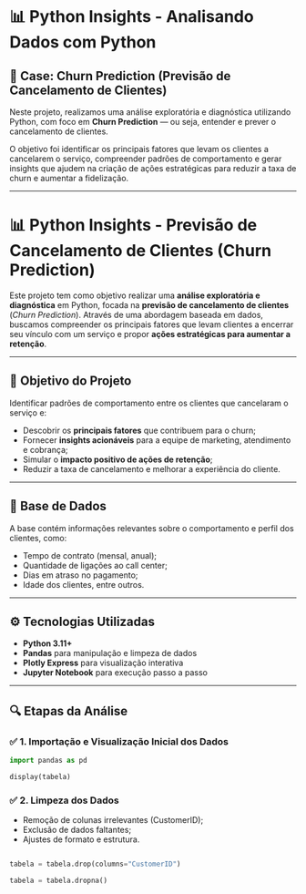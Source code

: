 # 📊 Python Insights - Analisando Dados com Python

## 🧠 Case: Churn Prediction (Previsão de Cancelamento de Clientes)

Neste projeto, realizamos uma análise exploratória e diagnóstica utilizando Python, com foco em **Churn Prediction** — ou seja, entender e prever o cancelamento de clientes.

O objetivo foi identificar os principais fatores que levam os clientes a cancelarem o serviço, compreender padrões de comportamento e gerar insights que ajudem na criação de ações estratégicas para reduzir a taxa de churn e aumentar a fidelização.

---

# 📊 Python Insights - Previsão de Cancelamento de Clientes (Churn Prediction)

Este projeto tem como objetivo realizar uma **análise exploratória e diagnóstica** em Python, focada na **previsão de cancelamento de clientes** (*Churn Prediction*). Através de uma abordagem baseada em dados, buscamos compreender os principais fatores que levam clientes a encerrar seu vínculo com um serviço e propor **ações estratégicas para aumentar a retenção**.

---

## 🧠 Objetivo do Projeto

Identificar padrões de comportamento entre os clientes que cancelaram o serviço e:

- Descobrir os **principais fatores** que contribuem para o churn;
- Fornecer **insights acionáveis** para a equipe de marketing, atendimento e cobrança;
- Simular o **impacto positivo de ações de retenção**;
- Reduzir a taxa de cancelamento e melhorar a experiência do cliente.

---

## 📁 Base de Dados

A base contém informações relevantes sobre o comportamento e perfil dos clientes, como:

- Tempo de contrato (mensal, anual);
- Quantidade de ligações ao call center;
- Dias em atraso no pagamento;
- Idade dos clientes, entre outros.

---

## ⚙️ Tecnologias Utilizadas

- **Python 3.11+**
- **Pandas** para manipulação e limpeza de dados
- **Plotly Express** para visualização interativa
- **Jupyter Notebook** para execução passo a passo

---

## 🔍 Etapas da Análise


### ✅ 1. Importação e Visualização Inicial dos Dados

```python
import pandas as pd

display(tabela)

```


### ✅ 2. Limpeza dos Dados

- Remoção de colunas irrelevantes (CustomerID);
- Exclusão de dados faltantes;
- Ajustes de formato e estrutura.

```python

tabela = tabela.drop(columns="CustomerID")

tabela = tabela.dropna()

```

